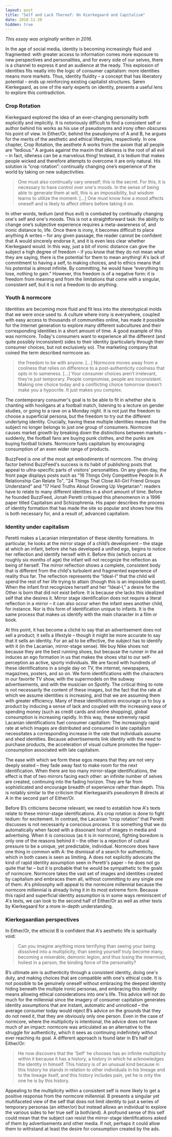 ```yaml
---
layout: post
title: "Self and Lack Thereof: On Kierkegaard and Capitalism"
date: 2018-11-28
hidden: true
---
```


<i>This essay was originally written in 2016.</i>

In the age of social media, identity is becoming increasingly fluid and fragmented: with greater access to information comes more exposure to new perspectives and personalities, and for every side of our selves, there is a channel to express it and an audience at the ready. This explosion of identities fits neatly into the logic of consumer capitalism: more identities means more markets. Thus, identity fluidity – a concept that has liberatory potential – ends up reinforcing existing capitalist structures. Søren Kierkegaard, as one of the early experts on identity, presents a useful lens to explore this contradiction.

### Crop Rotation
Kierkegaard explored the idea of an ever-changing personality both explicitly and implicitly. It is notoriously difficult to find a consistent self or author behind his works as his use of pseudonyms and irony often obscures his point of view. In Either/Or, behind the pseudonyms of A and B, he argues for the merits of the aesthetic and ethical lifestyles, respectively. In one chapter, Crop Rotation, the aesthete A works from the axiom that all people are “tedious.” A argues against the maxim that idleness is the root of all evil – in fact, idleness can be a marvelous thing! Instead, it is tedium that makes people wicked and therefore attempts to overcome it are only natural. His solution is “crop rotation”: continually changing one’s experience of the world by taking on new subjectivities.
> One must also continually vary oneself; this is the secret. For this, it is necessary to have control over one's moods. In the sense of being able to generate them at will, this is an impossibility, but wisdom learns to utilize the moment. […] One must know how a mood affects oneself and is likely to affect others before taking it on.

In other words, tedium (and thus evil) is combated by continually changing one's self and one's moods. This is not a straightforward task: the ability to change one’s subjective experience requires a meta-awareness of, and ironic distance to, life. Once there is irony, it becomes difficult to place anything A writes – for any given passage, the reader cannot be confident that A would sincerely endorse it, and it is even less clear whether Kierkegaard would. In this way, just a bit of ironic distance can give the subject a high degree of freedom – if you know that they do not mean what they are saying, there is the potential for them to mean anything! A's lack of commitment to having a self, to making choices, and to ethics means that his potential is almost infinite. By committing, he would have “everything to lose, nothing to gain.” However, this freedom is of a negative form: it is freedom from meaning and from the limitations that come with a singular, consistent self, but it is not a freedom to do anything.

### Youth & normcore
Identities are becoming more fluid and fit less into the stereotypical molds that we were once used to. A culture where irony is everywhere, coupled with easy access to thousands of communities online, has made it possible for the Internet generation to explore many different subcultures and their corresponding identities in a short amount of time. A good example of this was normcore. Today's consumers want to experience all the different (and quite possibly inconsistent) sides to their identity (particularly through their consumer choices, but not exclusively so). The marketing company that coined the term described normcore as:
> the freedom to be with anyone. […] Normcore moves away from a coolness that relies on difference to a post-authenticity coolness that opts in to sameness. […] Your consumer choices aren’t irrelevant, they’re just temporary. People compromise, people are inconsistent. Making one choice today and a conflicting choice tomorrow doesn’t make you a hypocrite. It just makes you complex.

The contemporary consumer's goal is to be able to fit in whether she is chanting with hooligans at a football match, listening to a lecture on gender studies, or going to a rave on a Monday night. It is not just the freedom to choose a superficial persona, but the freedom to try out the different underlying identity. Crucially, having these multiple identities means that the subject no longer belongs to just one group of consumers. Normcore causes market growth by breaking down the distinctions between markets – suddenly, the football fans are buying punk clothes, and the punks are buying football tickets. Normcore fuels capitalism by encouraging consumption of an even wider range of products.

BuzzFeed is one of the most apt embodiments of normcore. The driving factor behind BuzzFeed's success is its habit of publishing posts that appeal to ultra-specific parts of visitors' personalities. On any given day, the front page displays posts such as "16 Things Only Competitive People In A Relationship Can Relate To", "24 Things That Close All-Girl Friend Groups Understand" and "17 Hard Truths About Growing Up Vegetarian": readers have to relate to many different identities in a short amount of time. Before he founded BuzzFeed, Jonah Peretti critiqued this phenomenon in a 1996 paper titled Capitalism and Schizophrenia. His paper describes the process of identity formation that has made the site so popular and shows how this is both necessary for, and a result of, advanced capitalism.

### Identity under capitalism
Peretti makes a Lacanian interpretation of these identity formations. In particular, he looks at the mirror stage of a child’s development – the stage at which an infant, before she has developed a unified ego, begins to notice her reflection and identify herself with it. Before this (which occurs at roughly six months of age) the infant will not recognize the reflection as being of herself. The mirror reflection shows a complete, consistent body that is different from the child's turbulent and fragmented experience of reality thus far. The reflection represents the “Ideal-I” that the child will spend the rest of her life trying to attain (though this is an impossible quest). When the infant first recognizes herself and her “Ideal-I,” a desire for the Other is born that did not exist before. It is because she lacks this idealized self that she desires it. Mirror stage identification does not require a literal reflection in a mirror – it can also occur when the infant sees another child, for instance. Nor is this form of identification unique to infants. It is the same process that makes us identify with the main character in a film or book.

At this point, it has become a cliché to say that an advertisement does not sell a product; it sells a lifestyle – though it might be more accurate to say that it sells an identity. For an ad to be effective, the subject has to identify with it (in the Lacanian, mirror-stage sense). We buy Nike shoes not because they are the best running shoes, but because the runner in the ad induces an ego formation in us that makes the shoes vital to our self-perception as active, sporty individuals. We are faced with hundreds of these identifications in a single day on TV, the internet, newspapers, magazines, posters, and so on. We form identifications with the characters in our favorite TV show, with the supermodels on the subway advertisements, and with the musician on Spotify. The critical thing to note is not necessarily the content of these images, but the fact that the rate at which we assume identities is increasing, and that we are assuming them with greater efficiency. Many of these identifications encourage us to buy a product by inducing a sense of lack and coupled with the increasing ease of spending money (such as credit cards and online shopping), global consumption is increasing rapidly. In this way, these extremely rapid Lacanian identifications fuel consumer capitalism:
The increasingly rapid rate at which images are distributed and consumed in late capitalism necessitates a corresponding increase in the rate that individuals assume and shed identities. Because advertisements link identity with the need to purchase products, the acceleration of visual culture promotes the hyper-consumption associated with late capitalism.

The ease with which we form these egos means that they are not very deeply seated – they fade away fast to make room for the next identification. When there are too many mirror-stage identifications, the effect is that of two mirrors facing each other: an infinite number of selves are created, continuing into the fading horizon. They are far from sophisticated and encourage breadth of experience rather than depth. This is notably similar to the criticism that Kierkegaard’s pseudonym B directs at A in the second part of Either/Or.

Before B’s criticisms become relevant, we need to establish how A's texts relate to these mirror-stage identifications. A's crop rotation is done to fight tedium: for excitement. In contrast, the Lacanian “crop rotation” that Peretti discusses is not necessarily a conscious process. It is something that we do automatically when faced with a dissonant host of images in media and advertising. When it is conscious (as it is in normcore), fighting boredom is only one of the reasons behind it – the other is a rejection of cultural pressure to be a unique, yet predictable, individual. Normcore does have one thing in common with A: the dismissal of a search for authenticity, which in both cases is seen as limiting. A does not explicitly advocate the kind of rapid identity assumption seen in Peretti's paper – he does not go quite that far – but it is probable that he would be sympathetic to the goals of normcore. Normcore takes the vast set of images and identities created by capitalism and embraces them all, without committing to any single one of them. A's philosophy will appeal to the normcore millennial because the normcore millennial is already living it in its most extreme form. Because this rapid and superficial identity assumption is in some ways reminiscent of A's texts, we can look to the second half of Either/Or as well as other texts by Kierkegaard for a more in-depth understanding.

### Kierkegaardian perspectives
In Either/Or, the ethicist B is confident that A's aesthetic life is spiritually void:
> Can you imagine anything more terrifying than seeing your being dissolved into a multiplicity, than seeing yourself truly become many, becoming a miserable, demonic legion, and thus losing the innermost, holiest in a person, the binding force of the personality?

B’s ultimate aim is authenticity through a consistent identity, doing one's duty, and making choices that are compatible with one's ethical code. It is not possible to be genuinely oneself without embracing the deepest identity hiding beneath the multiple ironic personas, and embracing this identity means allowing ethical considerations into one's life. This advice will not do much for the millennial since the imagery of consumer capitalism generates identity assumptions that are instant, automatic and unnoticed – the average consumer today would reject B’s advice on the grounds that they do not need it, that they are obviously only one person. Even in the case of normcore, where the multiplicity is intentional, the advice does not have much of an impact: normcore was articulated as an alternative to the struggle for authenticity, which it sees as continuing indefinitely without ever reaching its goal. A different approach is found later in B’s half of Either/Or:
> He now discovers that the 'Self' he chooses has an infinite multiplicity within it because it has a history, a history in which he acknowledges the identity in himself. This history is of an unusual kind because in this history he stands in relation to other individuals in his lineage and to the lineage itself, and this history includes pain, yet he is only the one he is by this history.

Appealing to the multiplicity within a consistent self is more likely to get a positive response from the normcore millennial. B presents a singular yet multifaceted view of the self that does not limit identity to just a series of temporary personas (an either/or) but instead allows an individual to explore the various sides to her true self (a both/and). A profound sense of this self could mean that the subject can resist the mirror-stage identifications asked of them by advertisements and other media. If not, perhaps it could allow them to withstand at least the desire for consumption created by the ads.
